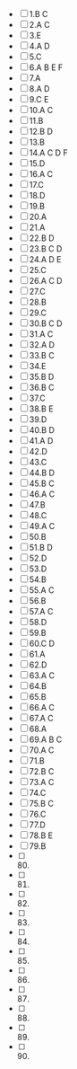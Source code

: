 - [ ] 1.B C 
- [ ] 2.A C
- [ ] 3.E
- [ ] 4.A D
- [ ] 5.C
- [ ] 6.A B E F
- [ ] 7.A
- [ ] 8.A D
- [ ] 9.C E
- [ ] 10.A C
- [ ] 11.B
- [ ] 12.B D
- [ ] 13.B
- [ ] 14.A C D F
- [ ] 15.D
- [ ] 16.A C
- [ ] 17.C 
- [ ] 18.D
- [ ] 19.B
- [ ] 20.A
- [ ] 21.A
- [ ] 22.B D
- [ ] 23.B C D
- [ ] 24.A D E
- [ ] 25.C
- [ ] 26.A C D
- [ ] 27.C
- [ ] 28.B
- [ ] 29.C
- [ ] 30.B C D
- [ ] 31.A C 
- [ ] 32.A D
- [ ] 33.B C
- [ ] 34.E
- [ ] 35.B D
- [ ] 36.B C
- [ ] 37.C
- [ ] 38.B E
- [ ] 39.D
- [ ] 40.B D
- [ ] 41.A D
- [ ] 42.D
- [ ] 43.C
- [ ] 44.B D
- [ ] 45.B C
- [ ] 46.A C
- [ ] 47.B
- [ ] 48.C
- [ ] 49.A C
- [ ] 50.B
- [ ] 51.B D 
- [ ] 52.D
- [ ] 53.D
- [ ] 54.B
- [ ] 55.A C
- [ ] 56.B
- [ ] 57.A C
- [ ] 58.D
- [ ] 59.B
- [ ] 60.C D
- [ ] 61.A
- [ ] 62.D
- [ ] 63.A C
- [ ] 64.B
- [ ] 65.B
- [ ] 66.A C 
- [ ] 67.A C
- [ ] 68.A 
- [ ] 69.A B C
- [ ] 70.A C
- [ ] 71.B
- [ ] 72.B C
- [ ] 73.A C
- [ ] 74.C
- [ ] 75.B C
- [ ] 76.C
- [ ] 77.D
- [ ] 78.B E
- [ ] 79.B
- [ ] 80.
- [ ] 81.
- [ ] 82.
- [ ] 83.
- [ ] 84.
- [ ] 85.
- [ ] 86.
- [ ] 87.
- [ ] 88.
- [ ] 89.
- [ ] 90.